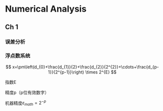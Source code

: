 # Numerical Analysis

## Ch 1

### 误差分析



### 浮点数系统

$$
x=\pm\left(d_{0}+\frac{d_{1}}{2}+\frac{d_{2}}{2^{2}}+\cdots+\frac{d_{p-1}}{2^{p-1}}\right) \times 2^{E}
$$

指数E

精度p（p位有效数字）

机器精度$\varepsilon_{math}=2^{-p}$